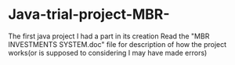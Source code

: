 # Java-trial-project-MBR-
The first java project I had a part in its creation
Read the "MBR INVESTMENTS SYSTEM.doc" file for description of how the project works(or is supposed to considering I may have made errors)
